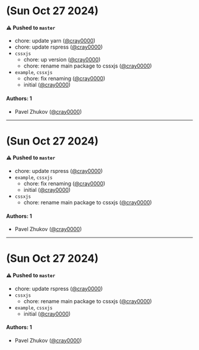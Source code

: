 # (Sun Oct 27 2024)

#### ⚠️ Pushed to `master`

- chore: update yarn ([@cray0000](https://github.com/cray0000))
- chore: update rspress ([@cray0000](https://github.com/cray0000))
- `cssxjs`
  - chore: up version ([@cray0000](https://github.com/cray0000))
  - chore: rename main package to cssxjs ([@cray0000](https://github.com/cray0000))
- `example`, `cssxjs`
  - chore: fix renaming ([@cray0000](https://github.com/cray0000))
  - initial ([@cray0000](https://github.com/cray0000))

#### Authors: 1

- Pavel Zhukov ([@cray0000](https://github.com/cray0000))

---

# (Sun Oct 27 2024)

#### ⚠️ Pushed to `master`

- chore: update rspress ([@cray0000](https://github.com/cray0000))
- `example`, `cssxjs`
  - chore: fix renaming ([@cray0000](https://github.com/cray0000))
  - initial ([@cray0000](https://github.com/cray0000))
- `cssxjs`
  - chore: rename main package to cssxjs ([@cray0000](https://github.com/cray0000))

#### Authors: 1

- Pavel Zhukov ([@cray0000](https://github.com/cray0000))

---

# (Sun Oct 27 2024)

#### ⚠️ Pushed to `master`

- chore: update rspress ([@cray0000](https://github.com/cray0000))
- `cssxjs`
  - chore: rename main package to cssxjs ([@cray0000](https://github.com/cray0000))
- `example`, `cssxjs`
  - initial ([@cray0000](https://github.com/cray0000))

#### Authors: 1

- Pavel Zhukov ([@cray0000](https://github.com/cray0000))
